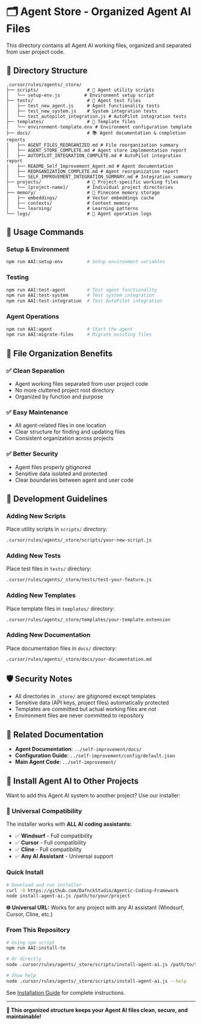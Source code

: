 # 🗂️ Agent Store - Organized Agent AI Files

This directory contains all Agent AI working files, organized and separated from user project code.

## 📁 **Directory Structure**

```
.cursor/rules/agents/_store/
├── scripts/                  # 🔧 Agent utility scripts
│   └── setup-env.js         # Environment setup script
├── tests/                    # 🧪 Agent test files
│   ├── test_new_agent.js     # Agent functionality tests
│   ├── test_new_system.js    # System integration tests
│   └── test_autopilot_integration.js # AutoPilot integration tests
├── templates/                # 📄 Template files
│   └── environment-template.env # Environment configuration template
├── docs/                     # 📚 Agent documentation & completion reports
│   ├── AGENT_FILES_REORGANIZED.md # File reorganization summary
│   ├── AGENT_STORE_COMPLETE.md # Agent store implementation report
│   ├── AUTOPILOT_INTEGRATION_COMPLETE.md # AutoPilot integration report
│   ├── README_Self_Improvement_Agent.md # Agent documentation
│   ├── REORGANIZATION_COMPLETE.md # Agent reorganization report
│   └── SELF_IMPROVEMENT_INTEGRATION_SUMMARY.md # Integration summary
├── projects/                 # 📂 Project-specific working files
│   └── [project-name]/       # Individual project directories
├── memory/                   # 🧠 Pinecone memory storage
│   ├── embeddings/           # Vector embeddings cache
│   ├── contexts/             # Context memory
│   └── learning/             # Learning patterns
└── logs/                     # 📝 Agent operation logs
```

## 🚀 **Usage Commands**

### **Setup & Environment**
```bash
npm run AAI:setup-env         # Setup environment variables
```

### **Testing**
```bash
npm run AAI:test-agent        # Test agent functionality
npm run AAI:test-system       # Test system integration
npm run AAI:test-integration  # Test AutoPilot integration
```

### **Agent Operations**
```bash
npm run AAI:agent             # Start the agent
npm run AAI:migrate-files     # Migrate existing files
```

## 🎯 **File Organization Benefits**

### **✅ Clean Separation**
- Agent working files separated from user project code
- No more cluttered project root directory
- Organized by function and purpose

### **✅ Easy Maintenance**
- All agent-related files in one location
- Clear structure for finding and updating files
- Consistent organization across projects

### **✅ Better Security**
- Agent files properly gitignored
- Sensitive data isolated and protected
- Clear boundaries between agent and user code

## 🔧 **Development Guidelines**

### **Adding New Scripts**
Place utility scripts in `scripts/` directory:
```bash
.cursor/rules/agents/_store/scripts/your-new-script.js
```

### **Adding New Tests**
Place test files in `tests/` directory:
```bash
.cursor/rules/agents/_store/tests/test-your-feature.js
```

### **Adding New Templates**
Place template files in `templates/` directory:
```bash
.cursor/rules/agents/_store/templates/your-template.extension
```

### **Adding New Documentation**
Place documentation files in `docs/` directory:
```bash
.cursor/rules/agents/_store/docs/your-documentation.md
```

## 🛡️ **Security Notes**

- All directories in `_store/` are gitignored except templates
- Sensitive data (API keys, project files) automatically protected  
- Templates are committed but actual working files are not
- Environment files are never committed to repository

## 📖 **Related Documentation**

- **Agent Documentation**: `../self-improvement/docs/`
- **Configuration Guide**: `../self-improvement/config/default.json`
- **Main Agent Code**: `../self-improvement/`

## 🚀 **Install Agent AI to Other Projects**

Want to add this Agent AI system to another project? Use our installer:

### **🤖 Universal Compatibility**
The installer works with **ALL AI coding assistants:**
- ✅ **Windsurf** - Full compatibility
- ✅ **Cursor** - Full compatibility  
- ✅ **Cline** - Full compatibility
- ✅ **Any AI Assistant** - Universal support

### **Quick Install**
```bash
# Download and run installer
curl -O https://github.com/DafnckStudio/Agentic-Coding-Framework
node install-agent-ai.js /path/to/your/project
```

**🌐 Universal URL:** Works for any project with any AI assistant (Windsurf, Cursor, Cline, etc.)

### **From This Repository**
```bash
# Using npm script
npm run AAI:install-to

# Or directly
node .cursor/rules/agents/_store/scripts/install-agent-ai.js /path/to/target/project

# Show help
node .cursor/rules/agents/_store/scripts/install-agent-ai.js --help
```

See [Installation Guide](docs/INSTALLATION_GUIDE.md) for complete instructions.

---

**🎉 This organized structure keeps your Agent AI files clean, secure, and maintainable!** 